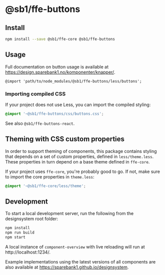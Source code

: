 # @sb1/ffe-buttons

## Install

```bash
npm install --save @sb1/ffe-core @sb1/ffe-buttons
```

## Usage

Full documentation on button usage is available at https://design.sparebank1.no/komponenter/knapper/.

```less
@import 'path/to/node_modules/@sb1/ffe-buttons/less/buttons';
```

### Importing compiled CSS

If your project does not use Less, you can import the compiled styling:

```css
@import '~@sb1/ffe-buttons/css/buttons.css';
```

See also `@sb1/ffe-buttons-react`.

## Theming with CSS custom properties

In order to support theming of components, this package contains styling that depends on a set of custom properties, defined in `less/theme.less`. These properties in turn depend on a base theme defined in `ffe-core`.

If your project uses `ffe-core`, you're probably good to go. If not, make sure to import the core properties in `theme.less`:

```css
@import '~@sb1/ffe-core/less/theme';
```

## Development

To start a local development server, run the following from the designsystem root folder:

```bash
npm install
npm run build
npm start
```

A local instance of `component-overview` with live reloading will run at http://localhost:1234/.

Example implementations using the latest versions of all components are also available at https://sparebank1.github.io/designsystem.
